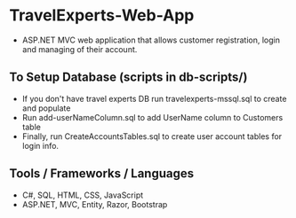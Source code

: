 # TravelExperts-Web-App
* ASP.NET MVC web application that allows customer registration, login and managing of their account.

## To Setup Database (scripts in db-scripts/)
* If you don't have travel experts DB run travelexperts-mssql.sql to create and populate
* Run add-userNameColumn.sql to add UserName column to Customers table
* Finally, run CreateAccountsTables.sql to create user account tables for login info.

## Tools / Frameworks / Languages
- C#, SQL, HTML, CSS, JavaScript
- ASP.NET, MVC, Entity, Razor, Bootstrap

